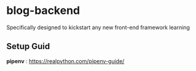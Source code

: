 # blog-backend

Specifically designed to kickstart any new front-end framework learning

## Setup Guid

**pipenv** : https://realpython.com/pipenv-guide/
